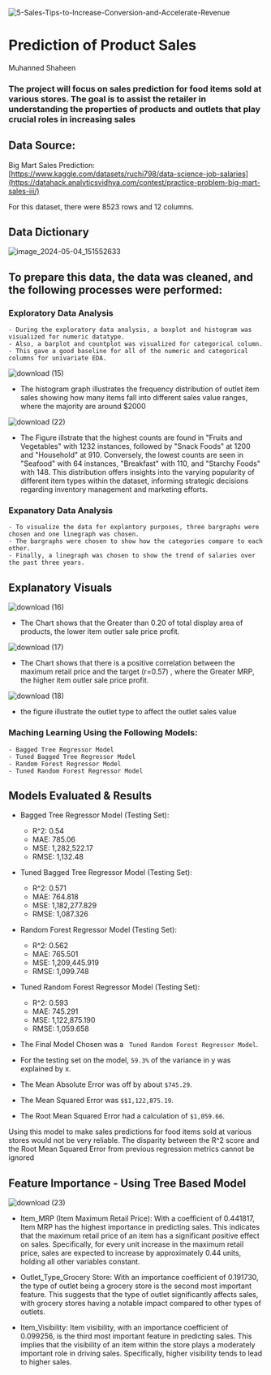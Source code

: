 

<p align = "center"> 

  ![5-Sales-Tips-to-Increase-Conversion-and-Accelerate-Revenue](https://github.com/coding-dojo-data-science/Project1_Exemplar/assets/158508098/fa6f1995-6ae4-4cb4-b9fc-eb62849322d2)

</p>


# Prediction of Product Sales


Muhanned Shaheen

### The project will focus on sales prediction for food items sold at various stores. The goal is to assist the retailer in understanding the properties of products and outlets that play crucial roles in increasing sales

## Data Source: 
Big Mart Sales Prediction:
[https://www.kaggle.com/datasets/ruchi798/data-science-job-salaries](https://datahack.analyticsvidhya.com/contest/practice-problem-big-mart-sales-iii/)

For this dataset, there were 8523 rows and 12 columns.

## Data Dictionary

<p align = "center"> 
  
  ![image_2024-05-04_151552633](https://github.com/MuhannedSh/Prediction-of-Product-Sales/assets/158508098/225eb62b-9322-4e36-9bf3-bc8691dbbcda)

</p>


## To prepare this data, the data was cleaned, and the following processes were performed:

### Exploratory Data Analysis
    - During the exploratory data analysis, a boxplot and histogram was visualized for numeric datatype. 
    - Also, a barplot and countplot was visualized for categorical column. 
    - This gave a good baseline for all of the numeric and categorical columns for univariate EDA.
    

<p align = "center"> 
  
  ![download (15)](https://github.com/MuhannedSh/Prediction-of-Product-Sales/assets/158508098/069f1321-203f-478a-9d9c-e38440117c3a)

</p>



- The histogram graph illustrates the frequency distribution of outlet item sales showing how many items fall into different sales value ranges, where the majority are around  $2000

<p align = "center"> 
  
  ![download (22)](https://github.com/MuhannedSh/Prediction-of-Product-Sales/assets/158508098/b278d6f7-65de-439b-a893-3e55fb6f9c24)


</p>

- The Figure illstrate that the highest counts are found in "Fruits and Vegetables" with 1232 instances, followed by "Snack Foods" at 1200 and "Household" at 910. Conversely, the lowest counts are seen in "Seafood" with 64 instances, "Breakfast" with 110, and "Starchy Foods" with 148. This distribution offers insights into the varying popularity of different item types within the dataset, informing strategic decisions regarding inventory management and marketing efforts.

 ### Expanatory Data Analysis 
    - To visualize the data for explantory purposes, three bargraphs were chosen and one linegraph was chosen.
    - The bargraphs were chosen to show how the categories compare to each other. 
    - Finally, a linegraph was chosen to show the trend of salaries over the past three years. 


## Explanatory Visuals

<p align = "center"> 

  ![download (16)](https://github.com/MuhannedSh/Prediction-of-Product-Sales/assets/158508098/fd3bfb68-8a37-4f3d-bf8e-3726f939b291)

</p>

- The Chart shows that the Greater than 0.20 of total display area of products, the lower item outler sale price profit.


<p align = "center"> 

![download (17)](https://github.com/MuhannedSh/Prediction-of-Product-Sales/assets/158508098/eb0f33e7-3d51-4cc8-9bea-69e7a243aff7)


</p>

- The Chart shows that there is a positive correlation between the maximum retail price and the target (r=0.57) , where the Greater MRP, the higher item outler sale price profit.


<p align = "center"> 

![download (18)](https://github.com/MuhannedSh/Prediction-of-Product-Sales/assets/158508098/d4d67311-ba3b-46ad-a87f-ad9608400f1a)



</p>

- the figure illustrate the outlet type to affect the outlet sales value
 

 ### Maching Learning Using the Following Models:
    - Bagged Tree Regressor Model
    - Tuned Bagged Tree Regressor Model
    - Random Forest Regressor Model
    - Tuned Random Forest Regressor Model
    
    
## Models Evaluated & Results

- Bagged Tree Regressor Model (Testing Set):
  - R^2: 0.54
  - MAE: 785.06
  - MSE: 1,282,522.17
  - RMSE: 1,132.48

  
- Tuned Bagged Tree Regressor Model (Testing Set):
  - R^2: 0.571
  - MAE: 764.818
  - MSE: 1,182,277.829
  - RMSE: 1,087.326


- Random Forest Regressor Model (Testing Set):
  - R^2: 0.562
  - MAE: 765.501
  - MSE: 1,209,445.919
  - RMSE: 1,099.748

- Tuned Random Forest Regressor Model (Testing Set):
  - R^2: 0.593
  - MAE: 745.291
  - MSE: 1,122,875.190
  - RMSE: 1,059.658




- The Final Model Chosen was a ` Tuned Random Forest Regressor Model`.
- For the testing set on the model, `59.3%` of the variance in y was explained by x. 
- The Mean Absolute Error was off by about `$745.29`.
- The Mean Squared Error was `$$1,122,875.19`.
- The Root Mean Squared Error had a calculation of `$1,059.66`.



Using this model to make sales predictions for food items sold at various stores would not be very reliable. The disparity between the R^2 score and the Root Mean Squared Error from previous regression metrics cannot be ignored


## Feature Importance - Using Tree Based Model

![download (23)](https://github.com/MuhannedSh/Prediction-of-Product-Sales/assets/158508098/1ff2cf19-0f73-4991-a6ac-aa937c09d6bd)


- Item_MRP (Item Maximum Retail Price): With a coefficient of 0.441817, Item MRP has the highest importance in predicting sales. This indicates that the maximum retail price of an item has a significant positive effect on sales. Specifically, for every unit increase in the maximum retail price, sales are expected to increase by approximately 0.44 units, holding all other variables constant.
  
- Outlet_Type_Grocery Store: With an importance coefficient of 0.191730, the type of outlet being a grocery store is the second most important feature. This suggests that the type of outlet significantly affects sales, with grocery stores having a notable impact compared to other types of outlets.
  
- Item_Visibility: Item visibility, with an importance coefficient of 0.099256, is the third most important feature in predicting sales. This implies that the visibility of an item within the store plays a moderately important role in driving sales. Specifically, higher visibility tends to lead to higher sales.

